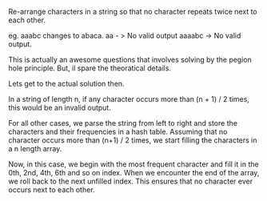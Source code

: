 Re-arrange characters in a string so that no character repeats twice next to 
each other. 

eg. aaabc changes to abaca. 
    aa - > No valid output
    aaaabc -> No valid output. 

This is actually an awesome questions that involves solving by the pegion hole principle. But, il spare the theoratical details. 

Lets get to the actual solution then. 

In a string of length n, if any character occurs more than (n + 1) / 2 times, 
this would be an invalid output. 

For all other cases, we parse the string from left to right and store the
characters and their frequencies in a hash table. Assuming that no character occurs more than (n+1) / 2 times, we start filling the characters in a n length array. 

Now, in this case, we begin with the most frequent character and fill it in the 0th, 2nd, 4th, 6th and so on index. When we encounter the end of the array, we roll back to the next unfilled index. This ensures that no character ever occurs next to each other. 
